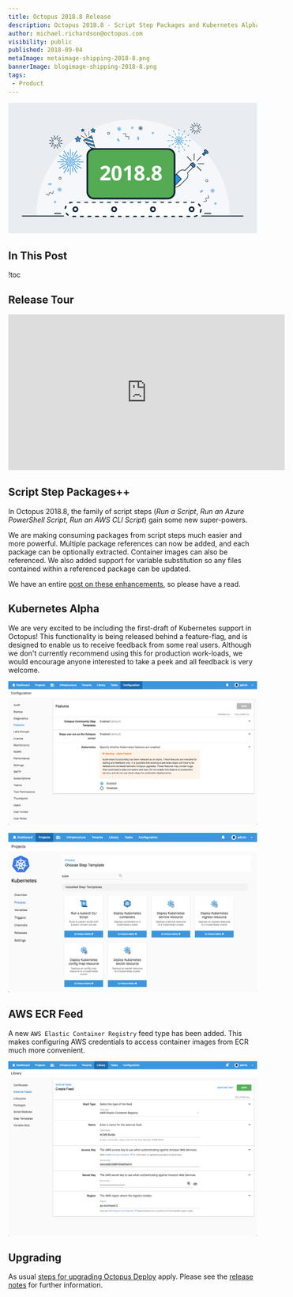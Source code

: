 ```yaml
---
title: Octopus 2018.8 Release 
description: Octopus 2018.8 - Script Step Packages and Kubernetes Alpha 
author: michael.richardson@octopus.com
visibility: public
published: 2018-09-04
metaImage: metaimage-shipping-2018-8.png
bannerImage: blogimage-shipping-2018-8.png
tags:
 - Product
---
```


![Octopus Deploy 2018.8 release banner](blogimage-shipping-2018-8.png)

## In This Post

!toc

## Release Tour

<iframe width="560" height="315" src="https://www.youtube.com/embed/luv-qSbla_k" frameborder="0" allowfullscreen></iframe>

## Script Step Packages++

In Octopus 2018.8, the family of script steps (_Run a Script_, _Run an Azure PowerShell Script_, _Run an AWS CLI Script_) gain some new super-powers.   

We are making consuming packages from script steps much easier and more powerful. Multiple package references can now be added, and each package can be optionally extracted.  Container images can also be referenced. We also added support for variable substitution so any files contained within a referenced package can be updated.

We have an entire [post on these enhancements](https://octopus.com/blog/script-step-packages), so please have a read.

## Kubernetes Alpha

We are very excited to be including the first-draft of Kubernetes support in Octopus! This functionality is being released behind a feature-flag, and is designed to enable us to receive feedback from some real users. Although we don't currently recommend using this for production work-loads, we would encourage anyone interested to take a peek and all feedback is very welcome. 

![Kubernetes Feature Flag](k8s-feature-flag.png "width=500")

![Kubernetes Step](kubernetes-steps.png "width=500")

## AWS ECR Feed

A new `AWS Elastic Container Registry` feed type has been added. This makes configuring AWS credentials to access container images from ECR much more convenient. 

![ECR Feed](ecr-feed.png "width=500")

## Upgrading

As usual [steps for upgrading Octopus Deploy](https://octopus.com/docs/administration/upgrading) apply. Please see the [release notes](https://octopus.com/downloads/compare?to=2018.8.0) for further information.
